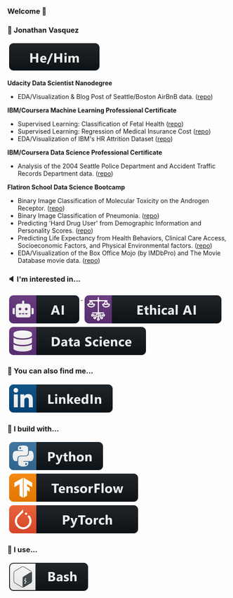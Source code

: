### Welcome 👋

### :name_badge: Jonathan Vasquez

<p align="left">
    <img src="https://raw.githubusercontent.com/mlnotebook/mlnotebook/master/images/badges/hehim.svg" alt="HeHimPronouns" style="vertical-align:top; margin:4px">

**Udacity Data Scientist Nanodegree**
  * EDA/Visualization & Blog Post of Seattle/Boston AirBnB data. ([repo](https://github.com/JVasquez5/Udacity_Data_Scientist_Nanodegree/tree/main/Projects/Blog%20Post))

**IBM/Coursera Machine Learning Professional Certificate**
  * Supervised Learning: Classification of Fetal Health ([repo](https://github.com/JVasquez5/IBM-Machine-Learning-Professional-Certificate/tree/main/Module_3))
  * Supervised Learning: Regression of Medical Insurance Cost ([repo](https://github.com/JVasquez5/IBM-Machine-Learning-Professional-Certificate/tree/main/Module_2))
  * EDA/Visualization of IBM's HR Attrition Dataset ([repo](https://github.com/JVasquez5/IBM-Machine-Learning-Professional-Certificate/tree/main/Module_1))

**IBM/Coursera Data Science Professional Certificate**
  * Analysis of the 2004 Seattle Police Department and Accident Traffic Records Department data. ([repo](https://github.com/JVasquez5/IBM-Data-Science-Professional-Certificate))
 
**Flatiron School Data Science Bootcamp**
  * Binary Image Classification of Molecular Toxicity on the Androgen Receptor. ([repo](https://github.com/JVasquez5/Flatiron-Data-Science-Bootcamp/tree/main/Module_5_Final_Project))
  * Binary Image Classification of Pneumonia. ([repo](https://github.com/JVasquez5/Flatiron-Data-Science-Bootcamp/tree/main/Module_4_Final_Project))
  * Predicting 'Hard Drug User' from Demographic Information and Personality Scores. ([repo](https://github.com/JVasquez5/Flatiron-Data-Science-Bootcamp/tree/main/Module_3_Final_Project))
  * Predicting Life Expectancy from Health Behaviors, Clinical Care Access, Socioeconomic Factors, and Physical Environmental factors. ([repo](https://github.com/JVasquez5/Flatiron-Data-Science-Bootcamp/tree/main/Module_2_Final_Project))
  * EDA/Visualization of the Box Office Mojo (by IMDbPro) and The Movie Database movie data. ([repo](https://github.com/JVasquez5/Flatiron-Data-Science-Bootcamp/tree/main/Module_1_Final_Project))

### :speaker: I'm interested in...
<p align="left">
<a href="https://mlnotebook.github.io">
    <img src="https://raw.githubusercontent.com/mlnotebook/mlnotebook/master/images/badges/ai.svg" alt="AI" style="vertical-align:top; margin:4px">
</a>
<img src="https://raw.githubusercontent.com/mlnotebook/mlnotebook/master/images/badges/ethicalai.svg" alt="AI" style="vertical-align:top; margin:4px">
<img src="https://raw.githubusercontent.com/mlnotebook/mlnotebook/master/images/badges/datascience.svg" alt="DataScience" style="vertical-align:top; margin:4px">
</p>

### :pushpin: You can also find me...
<p align="left">
<a href="https://www.linkedin.com/in/jvasquez5/">
    <img src="https://raw.githubusercontent.com/mlnotebook/mlnotebook/master/images/badges/linkedin.svg" alt="LinkedIn" style="vertical-align:top; margin:4px">
</a>
</p>

### :construction: I build with...

<p align="left">
<a href="https://www.python.org/">
    <img src="https://raw.githubusercontent.com/mlnotebook/mlnotebook/master/images/badges/python.svg" alt="Python" style="vertical-align:top; margin:4px">
</a>
<a href="https://www.tensorflow.org/">
    <img src="https://raw.githubusercontent.com/mlnotebook/mlnotebook/master/images/badges/tensorflow.svg" alt="TensorFlow" style="vertical-align:top; margin:4px">
</a>
<a href="https://www.pytorch.org/">
    <img src="https://raw.githubusercontent.com/mlnotebook/mlnotebook/master/images/badges/pytorch.svg" alt="PyTorch" style="vertical-align:top; margin:4px">
</a>
</p>

### :wrench: I use...

<p align="left">
<a href="https://www.gnu.org/software/bash/">
    <img src="https://raw.githubusercontent.com/mlnotebook/mlnotebook/master/images/badges/bash.svg" alt="Bash" style="vertical-align:top; margin:4px">
</a>
</p>

<!--
**JVasquez5/JVasquez5** is a ✨ _special_ ✨ repository because its `README.md` (this file) appears on your GitHub profile.

Here are some ideas to get you started:

- 🔭 I’m currently working on ...
- 🌱 I’m currently learning ...
- 👯 I’m looking to collaborate on ...
- 🤔 I’m looking for help with ...
- 💬 Ask me about ...
- 📫 How to reach me: ...
- 😄 Pronouns: ...
- ⚡ Fun fact: ...
-->
